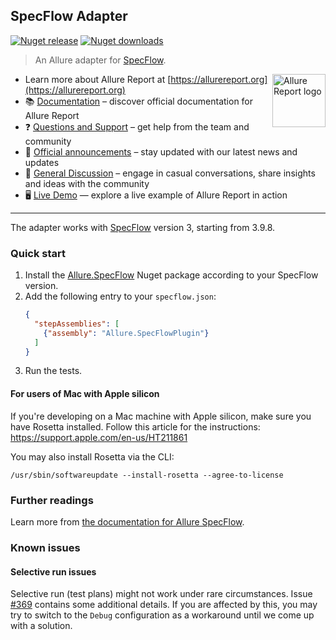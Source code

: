 ## SpecFlow Adapter

[![Nuget release](https://img.shields.io/nuget/v/Allure.SpecFlow?style=flat)](https://www.nuget.org/packages/Allure.SpecFlow)
[![Nuget downloads](https://img.shields.io/nuget/dt/Allure.SpecFlow?label=downloads&style=flat)](https://www.nuget.org/packages/Allure.SpecFlow)

> An Allure adapter for [SpecFlow](https://specflow.org/).

[<img src="https://allurereport.org/public/img/allure-report.svg" height="85px" alt="Allure Report logo" align="right" />](https://allurereport.org "Allure Report")

- Learn more about Allure Report at [https://allurereport.org](https://allurereport.org)
- 📚 [Documentation](https://allurereport.org/docs/) – discover official documentation for Allure Report
- ❓ [Questions and Support](https://github.com/orgs/allure-framework/discussions/categories/questions-support) – get help from the team and community
- 📢 [Official announcements](https://github.com/orgs/allure-framework/discussions/categories/announcements) –  stay updated with our latest news and updates
- 💬 [General Discussion](https://github.com/orgs/allure-framework/discussions/categories/general-discussion) – engage in casual conversations, share insights and ideas with the community
- 🖥️ [Live Demo](https://demo.allurereport.org/) — explore a live example of Allure Report in action

---

The adapter works with [SpecFlow](http://specflow.org/) version 3, starting from
3.9.8.

### Quick start

1. Install the [Allure.SpecFlow](https://www.nuget.org/packages/Allure.SpecFlow)
Nuget package according to your SpecFlow version.
2. Add the following entry to your `specflow.json`:
    ```json
    {
      "stepAssemblies": [
        {"assembly": "Allure.SpecFlowPlugin"}
      ]
    }
    ```
3. Run the tests.

#### For users of Mac with Apple silicon

If you're developing on a Mac machine with Apple silicon, make sure you have
Rosetta installed. Follow this article for the instructions:
https://support.apple.com/en-us/HT211861

You may also install Rosetta via the CLI:

```shell
/usr/sbin/softwareupdate --install-rosetta --agree-to-license
```

### Further readings

Learn more from [the documentation for Allure SpecFlow](https://allurereport.org/docs/specflow/).

### Known issues

#### Selective run issues

Selective run (test plans) might not work under rare circumstances.
Issue [#369] contains some additional details. If you are affected by this, you
may try to switch to the `Debug` configuration as a workaround until we come up
with a solution.

[#369]: https://github.com/allure-framework/allure-csharp/issues/369
